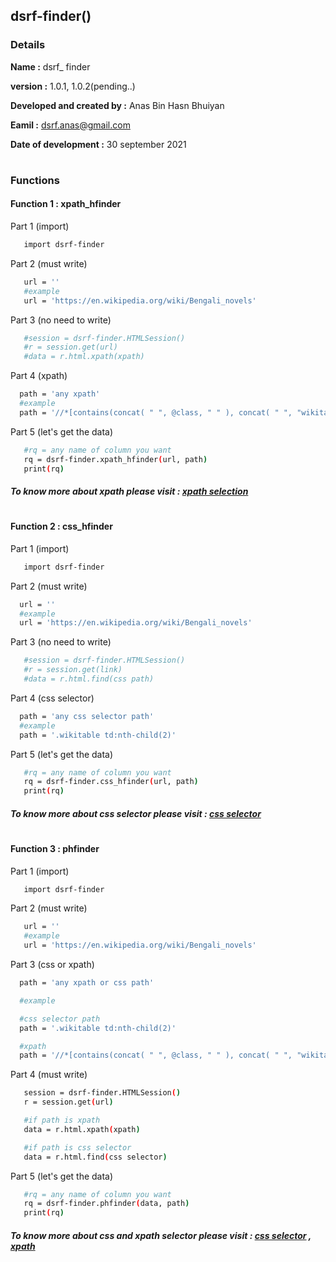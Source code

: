 
## dsrf-finder()

### Details
 **Name                     :** dsrf_ finder
 
 **version                  :** 1.0.1, 1.0.2(pending..)
 
 **Developed and created by :** Anas Bin Hasn Bhuiyan

 **Eamil                    :** dsrf.anas@gmail.com

 **Date of development      :** 30 september 2021
 #

### Functions

 #### Function 1  : xpath_hfinder
 Part 1 (import)
 ```bash
    import dsrf-finder
 ```

 Part 2 (must write)

 ```bash
    url = ''
    #example
    url = 'https://en.wikipedia.org/wiki/Bengali_novels'
 ```
 Part 3 (no need to write)
 ```bash
    #session = dsrf-finder.HTMLSession()
    #r = session.get(url)
    #data = r.html.xpath(xpath)
 ```
 Part 4 (xpath)

 ```bash
   path = 'any xpath'
   #example
   path = '//*[contains(concat( " ", @class, " " ), concat( " ", "wikitable", " " ))]//td[(((count(preceding-sibling::*) + 1) = 2) and parent::*)]'
 ```
 Part 5 (let's get the data)

 ```bash
    #rq = any name of column you want
    rq = dsrf-finder.xpath_hfinder(url, path)
    print(rq)
 ```
 ##### To know more about xpath please visit : [xpath selection]('')

 #
 #### Function 2  : css_hfinder

  Part 1 (import)
 ```bash
    import dsrf-finder
 ```
 Part 2 (must write)

  ```bash
    url = ''
    #example
    url = 'https://en.wikipedia.org/wiki/Bengali_novels'
 ```
 Part 3 (no need to write)

 ```bash
    #session = dsrf-finder.HTMLSession()
    #r = session.get(link)
    #data = r.html.find(css path)
 ```
 Part 4 (css selector)
 ```bash
   path = 'any css selector path'
   #example
   path = '.wikitable td:nth-child(2)'
 ```
 Part 5 (let's get the data)
 ```bash
    #rq = any name of column you want
    rq = dsrf-finder.css_hfinder(url, path)
    print(rq)
 ```
 ##### To know more about css selector please visit : [css selector]('')

 #
 #### Function 3  : phfinder


  Part 1 (import)
 ```bash
    import dsrf-finder
 ```
 Part 2 (must write)

 ```bash
    url = ''
    #example
    url = 'https://en.wikipedia.org/wiki/Bengali_novels'
 ```
 Part 3 (css or xpath)

 ```bash
   path = 'any xpath or css path'

   #example

   #css selector path
   path = '.wikitable td:nth-child(2)'

   #xpath
   path = '//*[contains(concat( " ", @class, " " ), concat( " ", "wikitable", " " ))]//td[(((count(preceding-sibling::*) + 1) = 2) and parent::*)]'
 
 ```

 Part 4 (must write)

 ```bash
    session = dsrf-finder.HTMLSession()
    r = session.get(url)

    #if path is xpath
    data = r.html.xpath(xpath)

    #if path is css selector
    data = r.html.find(css selector) 
 ```
 
 Part 5 (let's get the data)
 ```bash
    #rq = any name of column you want
    rq = dsrf-finder.phfinder(data, path)
    print(rq)
 ```
 ##### To know more about css and xpath selector please visit : [css selector]('') , [xpath]('')
 
 #